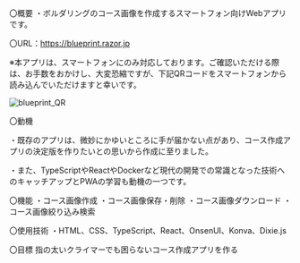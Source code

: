 

〇概要
・ボルダリングのコース画像を作成するスマートフォン向けWebアプリです。

〇URL：https://blueprint.razor.jp

※本アプリは、スマートフォンにのみ対応しております。ご確認いただける際は、お手数をおかけし、大変恐縮ですが、下記QRコードをスマートフォンから読み込んでいただけますと幸いです。

![blueprint_QR](https://user-images.githubusercontent.com/73210592/141669934-e7a549fa-42ae-4d8c-90e1-fd6f55319f69.png)

〇動機

・既存のアプリは、微妙にかゆいところに手が届かない点があり、コース作成アプリの決定版を作りたいとの思いから作成に至りました。

・また、TypeScriptやReactやDockerなど現代の開発での常識となった技術へのキャッチアップとPWAの学習も動機の一つです。

〇機能
・コース画像作成
・コース画像保存・削除
・コース画像ダウンロード
・コース画像絞り込み検索

〇使用技術
・HTML、CSS、TypeScript、React、OnsenUI、Konva、Dixie.js

〇目標
指の太いクライマーでも困らないコース作成アプリを作る

